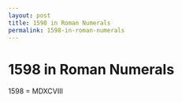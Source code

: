 ```yaml
---
layout: post
title: 1598 in Roman Numerals
permalink: 1598-in-roman-numerals
---
```


# 1598 in Roman Numerals

1598 = MDXCVIII
